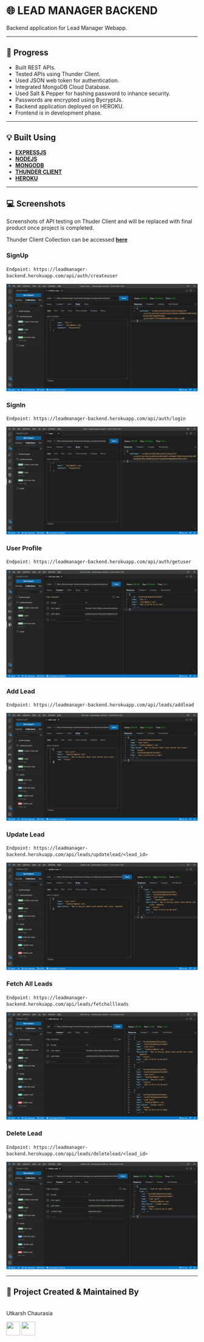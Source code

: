 # 🌐 LEAD MANAGER BACKEND

Backend application for Lead Manager Webapp.

---

## :memo: Progress

- Built REST APIs.
- Tested APIs using Thunder Client.
- Used JSON web token for authentication.
- Integrated MongoDB Cloud Database.
- Used Salt & Pepper for hashing password to inhance security.
- Passwords are encrypted using BycryptJs.
- Backend application deployed on HEROKU.
- Frontend is in development phase.

---

## :bulb: Built Using

- [**EXPRESSJS**](https://expressjs.com/)
- [**NODEJS**](https://nodejs.org/en/)
- [**MONGODB**](https://www.django-rest-framework.org/)
- [**THUNDER CLIENT**](https://www.thunderclient.io/)
- [**HEROKU**](https://dashboard.heroku.com/)

---

## :computer: Screenshots

Screenshots of API testing on Thuder Client and will be replaced with final product once project is completed.

Thunder Client Collection can be accessed [**here**](thunder-collection_leadmanager.json)

### SignUp

`Endpoint: https://leadmanager-backend.herokuapp.com/api/auth/createuser`

<img src="images/signup.png"/>

### SignIn
`Endpoint: https://leadmanager-backend.herokuapp.com/api/auth/login`

<img src="images/login.png"/>

### User Profile

`Endpoint: https://leadmanager-backend.herokuapp.com/api/auth/getuser`

<img src="images/getuser.png"/>

### Add Lead
`Endpoint: https://leadmanager-backend.herokuapp.com/api/leads/addlead`

<img src="images/addlead.png"/>

### Update Lead
`Endpoint: https://leadmanager-backend.herokuapp.com/api/leads/updatelead/<lead_id>`

<img src="images/updatelead.png"/>

### Fetch All Leads
`Endpoint: https://leadmanager-backend.herokuapp.com/api/leads/fetchallleads`

<img src="images/fetchlead.png"/>

### Delete Lead
`Endpoint: https://leadmanager-backend.herokuapp.com/api/leads/deletelead/<lead_id>`

<img src="images/deletelead.png"/>

---

## :man: Project Created & Maintained By

<img src = "https://avatars2.githubusercontent.com/u/47274683?s=460&u=d0f1b40291f480413ce4ac9a96b6d4603289844e&v=4"  height="120" alt=""> <br>Utkarsh Chaurasia

<p>
<a href = "https://github.com/UtkarshChaurasia"><img src = "http://www.iconninja.com/files/241/825/211/round-collaboration-social-github-code-circle-network-icon.svg" width="36" height = "36"/></a>
<a href = "https://www.linkedin.com/in/utkarshchaurasia/">
<img src = "http://www.iconninja.com/files/863/607/751/network-linkedin-social-connection-circular-circle-media-icon.svg" width="36" height="36"/>
</a>
</p>
